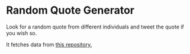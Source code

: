 <h1>Random Quote Generator</h1>

<p>Look for a random quote from different individuals and tweet the quote if you wish so.</p>

<p>It fetches data from <a href='https://github.com/lukePeavey/quotable' target='_blank'>this repository.</a></p>
